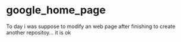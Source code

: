 # google_home_page
To day i was suppose to modify an web page after finishing to create another repositoy... it is ok
